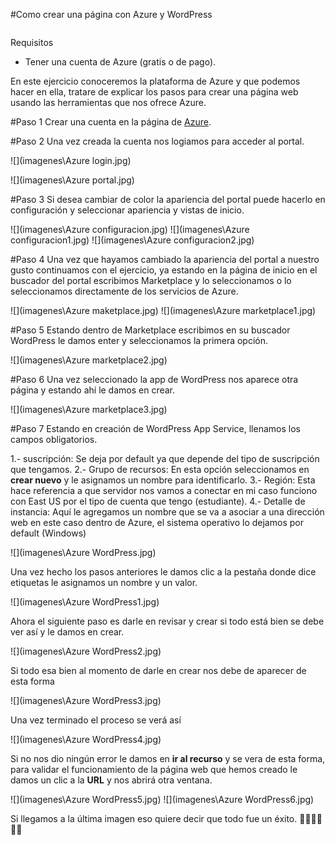 #Como crear una página con Azure y WordPress

![]()

Requisitos

- Tener una cuenta de Azure (gratis o de pago).

En este ejercicio conoceremos la plataforma de Azure y que podemos hacer en ella, tratare de explicar los pasos para crear una página web usando las herramientas que nos ofrece Azure.

#Paso 1
Crear una cuenta en la página de [Azure](https://portal.azure.com/).

#Paso 2
Una vez creada la cuenta nos logiamos para acceder al portal.

![](imagenes\Azure login.jpg)

![](imagenes\Azure portal.jpg)

#Paso 3
Si desea cambiar de color la apariencia del portal puede hacerlo en configuración y seleccionar apariencia y vistas de inicio.

![](imagenes\Azure configuracion.jpg)
![](imagenes\Azure configuracion1.jpg)
![](imagenes\Azure configuracion2.jpg)

#Paso 4
Una vez que hayamos cambiado la apariencia del portal a nuestro gusto continuamos con el ejercicio, ya estando en la página de inicio en el buscador del portal escribimos Marketplace y lo seleccionamos o lo seleccionamos directamente de los servicios de Azure.

![](imagenes\Azure maketplace.jpg)
![](imagenes\Azure marketplace1.jpg)

#Paso 5
Estando dentro de Marketplace escribimos en su buscador WordPress le damos enter y seleccionamos la primera opción.

![](imagenes\Azure marketplace2.jpg)

#Paso 6
Una vez seleccionado la app de WordPress nos aparece otra página y estando ahí le damos en crear.

![](imagenes\Azure marketplace3.jpg)

#Paso 7
Estando en creación de WordPress App Service, llenamos los campos obligatorios.

1.- suscripción: Se deja por default ya que depende del tipo de suscripción que tengamos.
2.- Grupo de recursos: En esta opción seleccionamos en **crear nuevo** y le asignamos un nombre para identificarlo.
3.- Región: Esta hace referencia a que servidor nos vamos a conectar en mi caso funciono con East US por el tipo de cuenta que tengo (estudiante).
4.- Detalle de instancia: Aquí le agregamos un nombre que se va a asociar a una dirección web en este caso dentro de Azure, el sistema operativo lo dejamos por default (Windows)

![](imagenes\Azure WordPress.jpg)

Una vez hecho los pasos anteriores le damos clic a la pestaña donde dice etiquetas le asignamos un nombre y un valor.

![](imagenes\Azure WordPress1.jpg)

Ahora el siguiente paso es darle en revisar y crear si todo está bien se debe ver así y le damos en crear.

![](imagenes\Azure WordPress2.jpg)

Si todo esa bien al momento de darle en crear nos debe de aparecer de esta forma

![](imagenes\Azure WordPress3.jpg)

Una vez terminado el proceso se verá así

![](imagenes\Azure WordPress4.jpg)

Si no nos dio ningún error le damos en **ir al recurso** y se vera de esta forma, para validar el funcionamiento de la página web que hemos creado le damos un clic a la **URL** y nos abrirá otra ventana.

![](imagenes\Azure WordPress5.jpg)
![](imagenes\Azure WordPress6.jpg)

Si llegamos a la última imagen eso quiere decir que todo fue un éxito. 👏👏👏👏👏👏